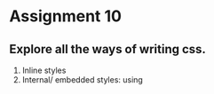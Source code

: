 # Assignment 10 

## Explore all the ways of writing css.
 1. Inline styles
 2. Internal/ embedded styles: using <style>
 3. External styles: using <link>
 4. Using styled components
 5. Using sass and scss: sass adds some superpowers that makes writing css more easy.
 6. Using libraries and frameworks like materialUI, bootstrap, ant design, chakra UI
 7. Tailwind css (css framework)

## How do we configure tailwind?
 Step1: Opt for framework guides and choose parcel bcz our project is using parcel.
 Step2: Install tailwind css and postcss
 Step3: Config postcss: create a .postcssrc file in project root and add tailwindcss and autoprefixer to your postcss.config.js file
 Step4: Add the paths to all ofemplate files in your tailwind.config.js file in content. It is basically list of all files where tailwind can be use.
 Step5: Add the tailwind directives for each of Tailwind’s layers to your main CSS file. 
 Step6: Start build process and now we are ready to use tailwind.

## In tailwind.config.js what does all the keys mean (content, theme, extend, plugins)?
 1.Content: In this section we configure the paths to all of the files that can contain tailwind class names.
 e.g.,  /** @type {import('tailwindcss').Config} */
        module.exports = {
            content: [
                './pages/**/*.{html,js}',
                './components/**/*.{html,js}',
            ],
        }
 2.Theme: In this section we define anything related to the visual design of our site like our color palette, fonts, border sizes, type scale,etc. 
 e.g.,  /** @type {import('tailwindcss').Config} */
        module.exports = {
            theme: {
                colors: {
                'blue': '#1fb6ff',
                'gray': '#8492a6',
                'gray-light': '#d3dce6',
                },
                fontFamily: {
                sans: ['Graphik', 'sans-serif'],
                serif: ['Merriweather', 'serif'],
                },
                extend: {
                spacing: {
                    '8xl': '96rem',
                    '9xl': '128rem',
                },
                borderRadius: {
                    '4xl': '2rem',
                }
                }
            }
        }
 3.Plugins: In this we write plugins that tailwind can use to generate extra utilities, components, base styles, or custom variants.
 e.g.,  /** @type {import('tailwindcss').Config} */
        module.exports = {
            plugins: [
                require('@tailwindcss/forms'),
                require('@tailwindcss/aspect-ratio'),
                require('@tailwindcss/typography'),
                require('tailwindcss-children'),
            ],
        }

## Why do we have .postcssrc file?
 It is a config file for postcss which is a tool for transforming styles with js plugins. It allows us to set up configuration options for PostCSS and its plugins in a centralized manner.
 Tailwind CSS utilizes PostCSS plugins to generate utility classes, optimize styles, and handle other transformations.

## styled-components
It is a css-in-js library used for styling react components.

Step1: Install styled components
       npm install styled-components
Step2: Import 'styled fn' to create styled components
       e.g., const StyledDiv = styled.div`
                color: blue;
                font-size: 18px;
             `;
Step3: After designing styled components we can use it just like any other react component
       e.g.,import React from 'react';
            const MyComponent = () => {
                return (
                    <div>
                    <StyledDiv>This is a styled div.</StyledDiv>
                    </div>
                );
            };
            export default MyComponent;

We can also create dynamic styling using props with styled components.
e.g., const StyledButton = styled.button`
      background-color: ${(props) => (props.primary ? 'blue' : 'gray')};
      color: white;
      padding: 10px;
      cursor: pointer;
      `;

    const MyComponent = () => {
        return (
            <div>
                <StyledButton primary>Primary Button</StyledButton>
            </div>
        );
    };

We can define global styles using createGlobalStyle.
e.g., import { createGlobalStyle } from 'styled-components';
      const GlobalStyle = createGlobalStyle`
        body {
            background-color: #f0f0f0;
        }
      `;

Styled components also support nested styles for styling nested elements
e.g.,   const StyledContainer = styled.div`
            padding: 20px;
            h1 {
                color: blue;
            }

            p {
                font-size: 16px;
            }
        `;

        const MyComponent = () => {
            return (
                <StyledContainer>
                    <h1>Title</h1>
                    <p>Paragraph content</p>
                </StyledContainer>
            );
        };
